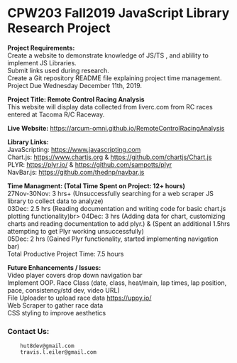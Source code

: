 # CPW203 Fall2019 JavaScript Library Research Project

**Project Requirements:**<br>
Create a website to demonstrate knowledge of JS/TS , and ablility to implement JS Libraries.<br>
Submit links used during research.<br>
Create a Git repository README file explaining project time management.<br>
Project Due Wednesday December 11th, 2019.

**Project Title: Remote Control Racing Analysis**<br>
This website will display data collected from liverc.com from RC races entered at Tacoma R/C Raceway.<br>

**Live Website:**
https://arcum-omni.github.io/RemoteControlRacingAnalysis 

**Library Links:**<br>
JavaScripting: https://www.javascripting.com <br>
Chart.js:  https://www.chartjs.org & https://github.com/chartjs/Chart.js <br>
PLYR: https://plyr.io/ & https://github.com/sampotts/plyr <br>
NavBar.js:  https://github.com/thednp/navbar.js

**Time Managment: (Total Time Spent on Project: 12+ hours)**<br>
27Nov-30Nov: 3 hrs+ (Unsuccessfully searching for a web scraper JS library to collect data to analyze)<br>
03Dec: 2.5 hrs (Reading documentation and writing code for basic chart.js plotting functionality)br>
04Dec: 3 hrs (Adding data for chart, customizing charts and reading documentation to add plyr.) & (Spent an additional 1.5hrs attempting to get Plyr working unsuccessfully)<br>
05Dec:  2 hrs (Gained Plyr functionality, started implementing navigation bar)<br>
Total Productive Project Time: 7.5 hours

**Future Enhancements / Issues:**<br>
Video player covers drop down navigation bar<br>
Implement OOP.
Race Class (date, class, heat/main, lap times, lap position, pace, consistency/std dev, video URL)<br>
File Uploader to upload race data  https://uppy.io/ <br>
Web Scraper to gather race data <br>
CSS styling to improve aesthetics

### Contact Us:
        hut8dev@gmail.com
        travis.l.eiler@gmail.com
